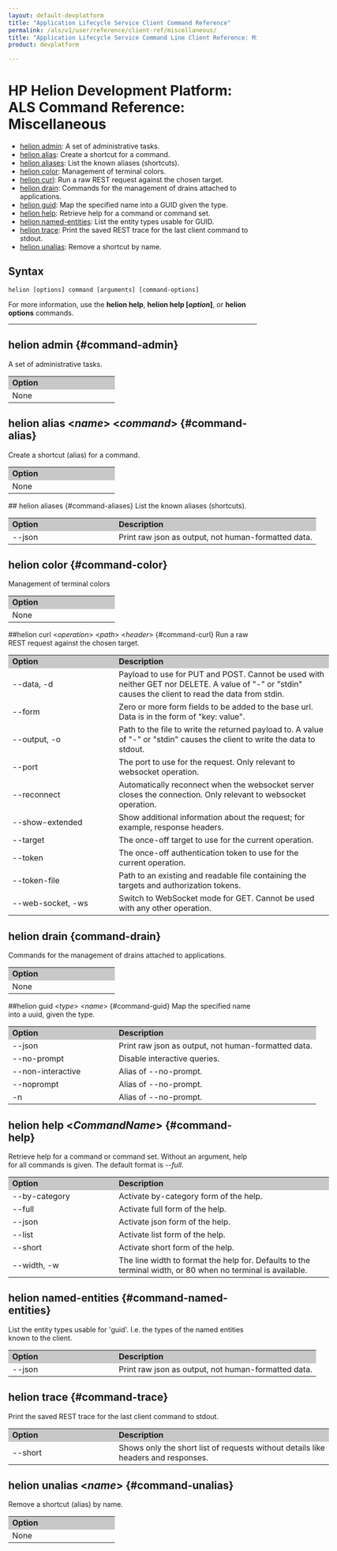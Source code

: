 ```yaml
---
layout: default-devplatform
title: "Application Lifecycle Service Client Command Reference"
permalink: /als/v1/user/reference/client-ref/miscellaneous/
title: "Application Lifecycle Service Command Line Client Reference: Miscellaneous"
product: devplatform

---
```

<!--UNDER REVISION-->

# HP Helion Development Platform: ALS Command Reference: Miscellaneous

- [helion admin](#command-admin): A set of administrative tasks.
- [helion alias](#command-alias): Create a shortcut for a command.	
- [helion aliases](#command-aliases): List the known aliases (shortcuts).
- [helion color](#command-color): Management of terminal colors.
- [helion curl](#command-curl): Run a raw REST request against the chosen target.
- [helion drain](#command-drain): Commands for the management of drains attached to applications.
- [helion guid](#command-guid): Map the specified name into a GUID given the type.
- [helion help](#command-help): Retrieve help for a command or command set.
- [helion named-entities](#command-named-entities): List the entity types usable for GUID.
- [helion trace](#command-trace): Print the saved REST trace for the last client command to stdout.
- [helion unalias](#command-unalias): Remove a shortcut by name.

## Syntax

	helion [options] command [arguments] [command-options]
For more information, use the **helion help**, **helion help [*option*]**, or **helion options** commands.

<hr>

## helion admin {#command-admin}
A set of administrative tasks.

<table style="text-align: left; vertical-align: top; width:650px;">
<tr style="background-color: #C8C8C8;">
<td style="width: 200px;"><b>Option</b></td>
</tr><td>None</td>
</tr>
</table>

## helion alias <*name*> <*command*> {#command-alias}
Create a shortcut (alias) for a command.
<table style="text-align: left; vertical-align: top; width:650px;">
<tr style="background-color: #C8C8C8;">
<td style="width: 200px;"><b>Option</b></td>
</tr><td>None</td>
</tr>
</table>
## helion aliases {#command-aliases}
List the known aliases (shortcuts).

<table style="text-align: left; vertical-align: top; width:650px;">
<tr style="background-color: #C8C8C8;">
<td style="width: 200px;"><b>Option</b></td><td><b>Description</b></td>
</tr>
<tr><td>--json</td>
<td>Print raw json as output, not human-formatted data.</td>
</tr>
</table>

## helion color {#command-color}
Management of terminal colors

<table style="text-align: left; vertical-align: top; width:650px;">
<tr style="background-color: #C8C8C8;">
<td style="width: 200px;"><b>Option</b></td>
</tr><td>None</td>
</tr>
</table>

##helion curl <*operation*> <*path*> <*header*> {#command-curl}
Run a raw REST request against the chosen target.

<table style="text-align: left; vertical-align: top; width:650px;">
<tr style="background-color: #C8C8C8;">
<td style="width: 200px;"><b>Option</b></td><td><b>Description</b></td>
</tr>
<tr><td>--data, -d</td><td>Payload to use for PUT and POST. Cannot be used with neither GET nor DELETE. A value of "-" or "stdin" causes the client to read the data from stdin.</td></tr>
<tr><td>--form</td><td>Zero or more form fields to be added to the base url. Data is in the form of "key: value".</td></tr>
<tr><td>--output, -o</td><td>Path to the file to write the returned payload to. A value of "-" or "stdin" causes the client to write the data to stdout.</td></tr>
<tr><td>--port</td><td>The port to use for the request. Only relevant to websocket operation.</td></tr>
<tr><td>--reconnect</td><td>Automatically reconnect when the websocket server closes the connection. Only relevant to websocket operation.</td></tr>
<tr><td>--show-extended</td><td>Show additional information about the request; for example, response headers.</td></tr>
<tr>
<td>--target</td>
<td>The once-off target to use for the current operation.</td>
</tr>    <tr><td>--token</td>
<td>The once-off authentication token to use for the current
operation.</td>
</tr>    <tr><td>--token-file</td>
<td>Path to an existing and readable file containing the targets and
authorization tokens.</td>
<tr><td>--web-socket, -ws</td><td>Switch to WebSocket mode for GET. Cannot be used with any other operation.</td></tr>
</tr>
</table>

## helion drain {command-drain}
Commands for the management of drains attached to applications.

<table style="text-align: left; vertical-align: top; width:650px;">
<tr style="background-color: #C8C8C8;">
<td style="width: 200px;"><b>Option</b></td>
</tr><td>None</td>
</tr>
</table>

##helion guid <*type*> <*name*> {#command-guid}
Map the specified name into a uuid, given the type. 
    
<table style="text-align: left; vertical-align: top; width:650px;">
<tr style="background-color: #C8C8C8;">
<td style="width: 200px;"><b>Option</b></td><td><b>Description</b></td>
</tr><td>--json</td>
<td>Print raw json as output, not human-formatted data.</td>
</tr>    <tr><td>--no-prompt</td>
<td>Disable interactive queries.</td>
</tr>    <tr><td>--non-interactive</td>
<td>Alias of --no-prompt.</td>
</tr><tr>
<td>--noprompt</td>
<td>Alias of --no-prompt.</td>
</tr><tr>
<td>-n</td>
<td>Alias of --no-prompt.</td>
</tr>
</table>

## helion help <*CommandName*> {#command-help}
Retrieve help for a command or command set. Without an argument, help for all commands is given. The default format is *--full*.

<table style="text-align: left; vertical-align: top; width:650px;">
<tr style="background-color: #C8C8C8;">
<td style="width: 200px;"><b>Option</b></td><td><b>Description</b></td>
</tr><td>--by-category</td>
<td>Activate by-category form of the help.</td>
</tr>    <tr><td>--full</td>
<td>Activate full form of the help.</td>
</tr>    <tr><td>--json</td>
<td>Activate json form of the help.</td>
</tr>    <tr><td>--list</td>
<td>Activate list form of the help.</td>
</tr><tr>
<td>--short</td>
<td>Activate short form of the help.</td>
</tr>    <tr><td>--width, -w</td>
<td>The line width to format the help for. Defaults to the terminal
width, or 80 when no terminal is available. </tr>
</table>

## helion named-entities {#command-named-entities}
List the entity types usable for 'guid'. I.e. the types of the
    named entities known to the client.
    
<table style="text-align: left; vertical-align: top; width:650px;">
<tr style="background-color: #C8C8C8;">
<td style="width: 200px;"><b>Option</b></td><td><b>Description</b></td>
</tr><td>--json</td>
<td>Print raw json as output, not human-formatted data.</td>
</tr> 
</table>

## helion trace {#command-trace}
Print the saved REST trace for the last client command to stdout.
    
<table style="text-align: left; vertical-align: top; width:650px;">
<tr style="background-color: #C8C8C8;">
<td style="width: 200px;"><b>Option</b></td><td><b>Description</b></td>
</tr>
<tr><td>--short</td>
<td>Shows only the short list of requests without details like headers and responses.</td>
</tr>
</tr></table>

## helion unalias <*name*> {#command-unalias}
Remove a shortcut (alias) by name.

<table style="text-align: left; vertical-align: top; width:650px;">
<tr style="background-color: #C8C8C8;">
<td style="width: 200px;"><b>Option</b></td>
</tr><td>None</td>
</tr>
</table>
